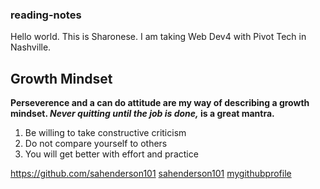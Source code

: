 ### reading-notes

Hello world. This is Sharonese. I am taking Web Dev4 with Pivot Tech in Nashville.
## Growth Mindset

**Perseverence and a can do attitude are my way of describing a growth mindset. _Never quitting until the job is done,_ is a great mantra.**

1. Be willing to take constructive criticism
2. Do not compare yourself to others
3. You will get better with effort and practice

https://github.com/sahenderson101
[sahenderson101](sahenderson101.md)
[mygithubprofile](https://github.com/sahenderson101)
